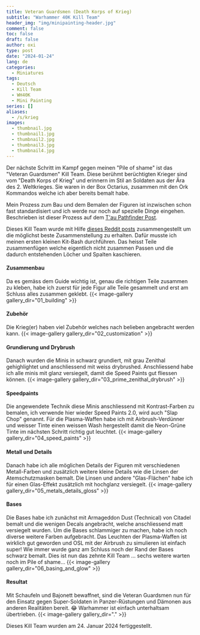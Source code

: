 ```yaml
---
title: Veteran Guardsmen (Death Korps of Krieg)
subtitle: "Warhammer 40K Kill Team"
header_img: "img/minipainting-header.jpg"
comment: false
toc: false
draft: false
author: oxi
type: post
date: "2024-01-24"
lang: de
categories:
  - Miniatures
tags:
  - Deutsch
  - Kill Team
  - WH40K
  - Mini Painting
series: []
aliases:
  - /s/krieg
images:
  - thumbnail.jpg
  - thumbnail1.jpg
  - thumbnail2.jpg
  - thumbnail3.jpg
  - thumbnail4.jpg
---
```

Der nächste Schritt im Kampf gegen meinen "Pile of shame" ist das "Veteran Guardsmen" Kill Team. Diese berühmt berüchtigten Krieger sind vom "Death Korps of Krieg" und erinnern im Stil an Soldaten aus der Ära des 2. Weltkrieges. Sie waren in der Box Octarius, zusammen mit den Ork Kommandos welche ich aber bereits bemalt habe.

Mein Prozess zum Bau und dem Bemalen der Figuren ist inzwischen schon fast standardisiert und ich werde nur noch auf spezielle Dinge eingehen. Beschrieben ist dieser Prozess auf dem [T'au Pathfinder Post](./posts/2024-01-17-tau-pathfinder-40k-kill-team/).

Dieses Kill Team wurde mit Hilfe [dieses Reddit posts](https://www.reddit.com/user/Noeq/comments/swz0bv/recommendation_optimal_build_for_the_death_korps/) zusammengestellt um die möglichst beste Zusammenstellung zu erhalten. Dafür musste ich meinen ersten kleinen Kit-Bash durchführen. Das heisst Teile zusammenfügen welche eigentlich nicht zusammen Passen und die dadurch entstehenden Löcher und Spalten kaschieren.

#### Zusammenbau
Da es gemäss dem Guide wichtig ist, genau die richtigen Teile zusammen zu kleben, habe ich zuerst für jede Figur alle Teile gesammelt und erst am Schluss alles zusammen geklebt.
{{< image-gallery gallery_dir="01_building" >}}

#### Zubehör
Die Krieg(er) haben viel Zubehör welches nach belieben angebracht werden kann.
{{< image-gallery gallery_dir="02_customization" >}}

#### Grundierung und Drybrush
Danach wurden die Minis in schwarz grundiert, mit grau Zenithal gehighlightet und anschliessend mit weiss drybrushed. Anschliessend habe ich alle minis mit glanz versiegelt, damit die Speed Paints gut fliessen können.
{{< image-gallery gallery_dir="03_prime_zenithal_drybrush" >}}

#### Speedpaints
Die angewendete Technik diese Minis anschliessend mit Kontrast-Farben zu bemalen, ich verwende hier wieder Speed Paints 2.0, wird auch "Slap Chop" genannt. Für die Plasma-Waffen habe ich mit Airbrush-Verdünner und weisser Tinte einen weissen Wash hergestellt damit die Neon-Grüne Tinte im nächsten Schritt richtig gut leuchtet.
{{< image-gallery gallery_dir="04_speed_paints" >}}

#### Metall und Details
Danach habe ich alle möglichen Details der Figuren mit verschiedenen Metall-Farben und zusätzlich weitere kleine Details wie die Linsen der Atemschutzmasken bemalt. Die Linsen und andere "Glas-Flächen" habe ich für einen Glas-Effekt zusätzlich mit hochglanz versiegelt.
{{< image-gallery gallery_dir="05_metals_details_gloss" >}}

#### Bases
Die Bases habe ich zunächst mit Armageddon Dust (Technical) von Citadel bemalt und die wenigen Decals angebracht, welche anschliessend matt versiegelt wurden. Um die Bases schlammiger zu machen, habe ich noch diverse weitere Farben aufgebracht.
Das Leuchten der Plasma-Waffen ist wirklich gut geworden und OSL mit der Airbrush zu simulieren ist einfach super! Wie immer wurde ganz am Schluss noch der Rand der Bases schwarz bemalt.
Dies ist nun das zehnte Kill Team ... sechs weitere warten noch im Pile of shame...
{{< image-gallery gallery_dir="06_basing_and_glow" >}}

#### Resultat
Mit Schaufeln und Bajonett bewaffnet, sind die Veteran Guardsmen nun für den Einsatz gegen Super-Soldaten in Panzer-Rüstungen und Dämonen aus anderen Realitäten bereit. 😂 Warhammer ist einfach unterhaltsam übertrieben.
{{< image-gallery gallery_dir="." >}}

Dieses Kill Team wurden am 24. Januar 2024 fertiggestellt.
